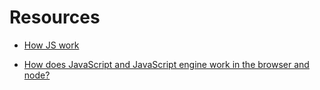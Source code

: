 # Resources

- [How JS work](https://betterprogramming.pub/how-javascript-works-1706b9b66c4d)

- [How does JavaScript and JavaScript engine work in the browser and node?](https://medium.com/jspoint/how-javascript-works-in-browser-and-node-ab7d0d09ac2f)